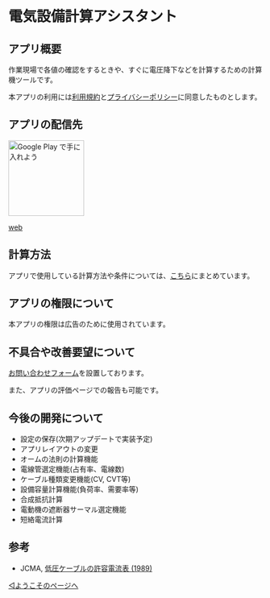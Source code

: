 # 電気設備計算アシスタント

## アプリ概要

作業現場で各値の確認をするときや、すぐに電圧降下などを計算するための計算機ツールです。

本アプリの利用には[利用規約](../common/terms.md)と[プライバシーポリシー](privacypolicy.md)に同意したものとします。



## アプリの配信先

<a href='https://play.google.com/store/apps/details?id=com.github.snova301.elec_calculator&pcampaignid=pcampaignidMKT-Other-global-all-co-prtnr-py-PartBadge-Mar2515-1'><img alt='Google Play で手に入れよう' src='https://play.google.com/intl/ja/badges/static/images/badges/ja_badge_web_generic.png' width='150'/></a>


[web](https://ewacdj-3936b.web.app/)



## 計算方法

アプリで使用している計算方法や条件については、[こちら](method.md)にまとめています。


## アプリの権限について

本アプリの権限は広告のために使用されています。



## 不具合や改善要望について

[お問い合わせフォーム](https://forms.gle/GKC3aTfQ7nXra3y79)を設置しております。

また、アプリの評価ページでの報告も可能です。



## 今後の開発について

- 設定の保存(次期アップデートで実装予定)
- アプリレイアウトの変更
- オームの法則の計算機能
- 電線管選定機能(占有率、電線数)
- ケーブル種類変更機能(CV, CVT等)
- 設備容量計算機能(負荷率、需要率等)
- 合成抵抗計算
- 電動機の遮断器サーマル選定機能
- 短絡電流計算



## 参考
- JCMA, [低圧ケーブルの許容電流表 (1989)](https://www.jcma2.jp/gijutsu/shiryou/index.html)




[◁ようこそのページへ](../index.md)